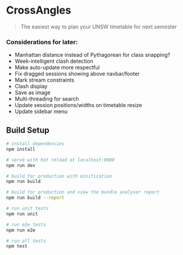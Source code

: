 # CrossAngles

> The easiest way to plan your UNSW timetable for next semester

### Considerations for later:
* Manhattan distance instead of Pythagorean for class snapping?
* Week-intelligent clash detection
* Make auto-update more respectful
* Fix dragged sessions showing above navbar/footer
* Mark stream constraints
* Clash display
* Save as image
* Multi-threading for search
* Update session positions/widths on timetable resize
* Update sidebar menu

## Build Setup

``` bash
# install dependencies
npm install

# serve with hot reload at localhost:8080
npm run dev

# build for production with minification
npm run build

# build for production and view the bundle analyser report
npm run build --report

# run unit tests
npm run unit

# run e2e tests
npm run e2e

# run all tests
npm test
```
